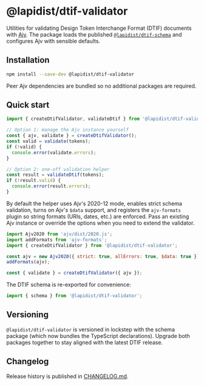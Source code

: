 # @lapidist/dtif-validator

Utilities for validating Design Token Interchange Format (DTIF) documents
with [Ajv](https://ajv.js.org/). The package loads the published
[`@lapidist/dtif-schema`](https://www.npmjs.com/package/@lapidist/dtif-schema)
and configures Ajv with sensible defaults.

## Installation

```bash
npm install --save-dev @lapidist/dtif-validator
```

Peer Ajv dependencies are bundled so no additional packages are required.

## Quick start

```js
import { createDtifValidator, validateDtif } from '@lapidist/dtif-validator';

// Option 1: manage the Ajv instance yourself
const { ajv, validate } = createDtifValidator();
const valid = validate(tokens);
if (!valid) {
  console.error(validate.errors);
}

// Option 2: one-off validation helper
const result = validateDtif(tokens);
if (!result.valid) {
  console.error(result.errors);
}
```

By default the helper uses Ajv's 2020-12 mode, enables strict schema
validation, turns on Ajv's `$data` support, and registers the
`ajv-formats` plugin so string formats (URIs, dates, etc.) are enforced.
Pass an existing Ajv instance or override the options when you need to
extend the validator.

```js
import Ajv2020 from 'ajv/dist/2020.js';
import addFormats from 'ajv-formats';
import { createDtifValidator } from '@lapidist/dtif-validator';

const ajv = new Ajv2020({ strict: true, allErrors: true, $data: true });
addFormats(ajv);

const { validate } = createDtifValidator({ ajv });
```

The DTIF schema is re-exported for convenience:

```js
import { schema } from '@lapidist/dtif-validator';
```

## Versioning

`@lapidist/dtif-validator` is versioned in lockstep with the schema
package (which now bundles the TypeScript declarations). Upgrade both
packages together to stay aligned with the latest DTIF release.

## Changelog

Release history is published in [CHANGELOG.md](CHANGELOG.md).
